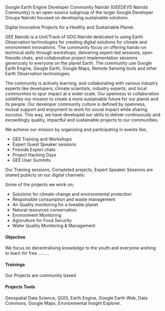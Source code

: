 
Google Earth Engine Developer Community Nairobi (GEEDEVS Nairobi Community) is an open-source subgroup of the larger Google Developer Groups Nairobi focused on developing sustainable solutions.

Digital Innovative Projects for a Healthy and Sustainable Planet.

GEE Nairobi is a Unit/Track of GDG Nairobi dedicated to using Earth Observation technologies for creating digital solutions for climate and environment innovations. The community focus on offering hands-on technical skills through workshops, delivering expert-led sessions, open fireside chats, and collaborative project implementation sessions generously to everyone on the planet Earth. 
The community use Google Earth Engine, Google Earth, Google Maps, Remote Sensing tools and other Earth Observation technologies.

The community is actively learning, and collaborating with various industry experts like developers, climate scientists, industry experts, and local communities to spur impact at a wider scale. Our openness to collaboration solidifies our mission to create a more sustainable future for our planet and its people. 
Our developer community culture is defined by openness, mutual support and enjoyment to work for social impact while sharing success. This way, we have developed our skills to deliver continuously and exceedingly quality, impactful and sustainable projects to our communities.

We achieve our mission by organizing and participating in events like;
- GEE Training and Workshops
- Expert Guest Speaker sessions
- Fireside Expert chats 
- Project Hacking Days
- GEE User Summits

Our Training sessions, Completed projects, Expert Speaker Sessions are shared publicly on our digital channels:

Some of the projects we work on;
- Solutions for climate change and environmental protection
- Responsible consumption and waste management
- Air Quality monitoring for a liveable planet
- Natural resources conservation 
- Environment Monitoring  
- Agriculture for Food Security 
- Water Quality Monitoring & Management

#### Objective
We focus on decentralising knowledge to the youth and everyone wishing to learn for free .........

#### Trainings 
Our Projects are community based 


#### Projects Tools 
Geospatial Data Science, QGIS, Earth Engine, Google Earth Web, Data Commons, Google Maps, Environmental Insight Explorer.
